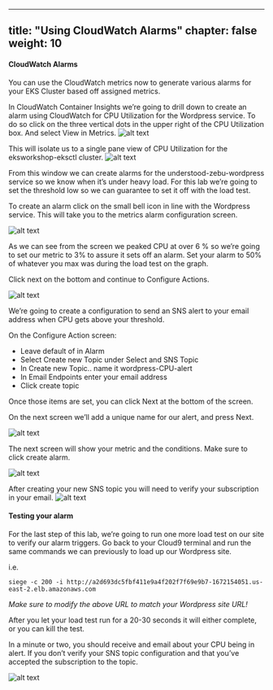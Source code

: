 
---
title: "Using CloudWatch Alarms"
chapter: false
weight: 10
---

<h4> CloudWatch Alarms </h4>

You can use the CloudWatch metrics now to generate various alarms for your EKS Cluster based off assigned metrics. 

In CloudWatch Container Insights we’re going to drill down to create an alarm using CloudWatch for CPU Utilization for the Wordpress service. To do so click on the three vertical dots in the upper right of the CPU Utilization box. And select View in Metrics.
![alt text](/images/ekscwci/viewinmetrics.png "View Metrics")


This will isolate us to a single pane view of CPU Utilization for the eksworkshop-eksctl cluster. 
![alt text](/images/ekscwci/metricsview.png "Metrics View")

From this window we can create alarms for the understood-zebu-wordpress service so we know when it’s under heavy load. For this lab we’re going to set the threshold low so we can guarantee to set it off with the load test.

To create an alarm click on the small bell icon in line with the Wordpress service. 
This will take you to the metrics alarm configuration screen. 

![alt text](/images/ekscwci/alarmconfig.png "Alarm Config")



As we can see from the screen we peaked CPU at over 6 % so we’re going to set our metric to 3% to assure it sets off an alarm. Set your alarm to 50% of whatever you max was during the load test on the graph. 

Click next on the bottom and continue to Configure Actions.

![alt text](/images/ekscwci/configactions.png "Config Actions")

We’re going to create a configuration to send an SNS alert to your email address when CPU gets above your threshold.

On the Configure Action screen:

- Leave default of in Alarm
- Select Create new Topic under Select and SNS Topic
- In Create new Topic.. name it wordpress-CPU-alert
- In Email Endpoints enter your email address
- Click create topic


Once those items are set, you can click Next at the bottom of the screen.

On the next screen we’ll add a unique name for our alert, and press Next.

![alt text](/images/ekscwci/alertdescription.png "Alert Description")


The next screen will show your metric and the conditions. Make sure to click create alarm. 

![alt text](/images/ekscwci/createalarm.png "Create Alarm")


After creating your new SNS topic you will need to verify your subscription in your email.
![alt text](/images/ekscwci/snsemail.png "SNS EMail")


#### Testing your alarm 

For the last step of this lab, we’re going to run one more load test on our site to verify our alarm triggers.  Go back to your Cloud9 terminal and run the same commands we can previously to load up our Wordpress site.

i.e. 
```
siege -c 200 -i http://a2d693dc5fbf411e9a4f202f7f69e9b7-1672154051.us-east-2.elb.amazonaws.com 
```
*Make sure to modify the above URL to match your Wordpress site URL!*


After you let your load test run for a 20-30 seconds it will either complete, or you can kill the test. 

In a minute or two, you should receive and email about your CPU being in alert. If you don’t verify your SNS topic configuration and that you’ve accepted the subscription to the topic. 

![alt text](/images/ekscwci/sampleemail.png "Sample SNS Email")





